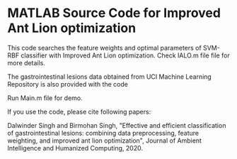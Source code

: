 # MATLAB Source Code for Improved Ant Lion optimization

This code searches the feature weights and optimal parameters of SVM-RBF classifier with Improved Ant Lion optimization. Check IALO.m file file for more details.

The gastrointestinal lesions data obtained from UCI Machine Learning Repository is also provided with the code

Run Main.m file for demo.

If you use the code, please cite following papers:

Dalwinder Singh and Birmohan Singh, "Effective and efficient classification of gastrointestinal lesions: combining data preprocessing, feature weighting, and improved ant lion optimization", Journal of Ambient Intelligence and Humanized Computing, 2020.
